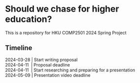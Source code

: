 # Should we chase for higher education?
This is a repository for HKU COMP2501 2024 Spring Project
## Timeline
2024-03-28 | Start writing proposal\
2024-04-11 &nbsp;| Proposal deadline\
2024-04-11 &nbsp;| Start researching and preparing for a presentation\
2024-05-09 | Presentation video deadline
